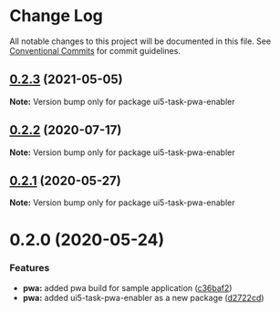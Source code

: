 # Change Log

All notable changes to this project will be documented in this file.
See [Conventional Commits](https://conventionalcommits.org) for commit guidelines.

## [0.2.3](https://github.com/ui5-community/ui5-ecosystem-showcase/compare/ui5-task-pwa-enabler@0.2.2...ui5-task-pwa-enabler@0.2.3) (2021-05-05)

**Note:** Version bump only for package ui5-task-pwa-enabler





## [0.2.2](https://github.com/petermuessig/ui5-ecosystem-showcase/compare/ui5-task-pwa-enabler@0.2.1...ui5-task-pwa-enabler@0.2.2) (2020-07-17)

**Note:** Version bump only for package ui5-task-pwa-enabler





## [0.2.1](https://github.com/petermuessig/ui5-ecosystem-showcase/compare/ui5-task-pwa-enabler@0.2.0...ui5-task-pwa-enabler@0.2.1) (2020-05-27)

**Note:** Version bump only for package ui5-task-pwa-enabler





# 0.2.0 (2020-05-24)


### Features

* **pwa:** added pwa build for sample application ([c36baf2](https://github.com/petermuessig/ui5-ecosystem-showcase/commit/c36baf24ed93e4e3634374c7ddcd426b8818876f))
* **pwa:** added ui5-task-pwa-enabler as a new package ([d2722cd](https://github.com/petermuessig/ui5-ecosystem-showcase/commit/d2722cd42e1d00140374b79f72f26c8c923be4e9))
